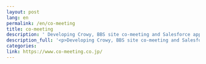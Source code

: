 ```yaml
---
layout: post
lang: en
permalink: /en/co-meeting
title: co-meeting
description: ' Developing Crowy, BBS site co-meeting and Salesforce apps. Staff can choose how they work, timezone and day of the week. '
description_full: '<p>Developing Crowy, BBS site co-meeting and Salesforce apps. Staff can choose how they work, timezone and day of the week.</p>'
categories: 
link: https://www.co-meeting.co.jp/
---
```

